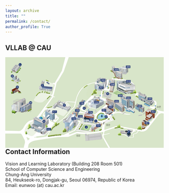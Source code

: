 ```yaml
---
layout: archive
title: ""
permalink: /contact/
author_profile: True
---
```


## VLLAB @ CAU
<img src='/images/cau_map.png' width="700" align="left" style="margin-right:50px">      

## Contact Information
Vision and Learning Laboratory (Building 208 Room 501)  
School of Computer Science and Engineering   
Chung-Ang University  
84, Heukseok-ro, Dongjak-gu, Seoul 06974, Republic of Korea      
Email: eunwoo (at) cau.ac.kr

